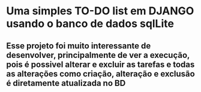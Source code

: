 # Uma simples TO-DO list em DJANGO usando o banco de dados sqlLite

## Esse projeto foi muito interessante de desenvolver, principalmente de ver a execução, pois é possivel alterar e excluir as tarefas e todas as alterações como criação, alteração e exclusão é diretamente atualizada no BD
